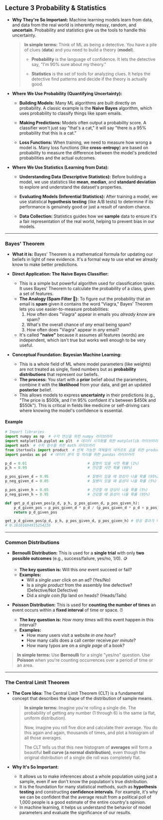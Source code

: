 ## Lecture 3 Probability & Statistics

- **Why They're So Important:** Machine learning models learn from data, and data from the real world is inherently messy, random, and **uncertain**. Probability and statistics give us the tools to handle this uncertainty.
    
    > **In simple terms:** Think of ML as being a detective. You have a pile of clues (**data**) and you need to build a theory (**model**).
    > 
    > - **Probability** is the language of confidence. It lets the detective say, "I'm 90% sure about my theory."
    >     
    > - **Statistics** is the set of tools for analyzing clues. It helps the detective find patterns and decide if the theory is actually good.
    >     
    
- **Where We Use Probability (Quantifying Uncertainty):**
    
    - **Building Models:** Many ML algorithms are built directly on probability. A classic example is the **Naive Bayes** algorithm, which uses probability to classify things like spam emails.
        
    - **Making Predictions:** Models often output a probability score. A classifier won't just say "that's a cat," it will say "there is a 95% probability that this is a cat."
        
    - **Loss Functions:** When training, we need to measure how wrong a model is. Many loss functions (like **cross-entropy**) are based on probability to measure the difference between the model's predicted probabilities and the actual outcomes.
        
- **Where We Use Statistics (Learning from Data):**
    
    - **Understanding Data (Descriptive Statistics):** Before building a model, we use statistics like **mean**, **median**, and **standard deviation** to explore and understand the dataset's properties.
        
    - **Evaluating Models (Inferential Statistics):** After training a model, we use statistical **hypothesis testing** (like A/B tests) to determine if its performance is genuinely good or just a result of random chance.
        
    - **Data Collection:** Statistics guides how we **sample** data to ensure it's a fair representation of the real world, helping to prevent bias in our models.

---

### Bayes' Theorem 

* **What it is:** Bayes' Theorem is a mathematical formula for updating our beliefs in light of new evidence. It's a formal way to use what we already know to make better predictions.

* **Direct Application: The Naive Bayes Classifier:**
    * This is a simple but powerful algorithm used for classification tasks. It uses Bayes' Theorem to calculate the probability of a class, given a set of features.
    * **The Analogy (Spam Filter 📧):** To figure out the probability that an email is **spam** given it contains the word "Viagra," Bayes' Theorem lets you use easier-to-measure probabilities:
        1. How often does "Viagra" appear in emails you *already know* are spam?
        2. What's the overall chance of *any* email being spam?
        3. How often does "Viagra" appear in *any* email?
    * It's called **"naive"** because it assumes all features (words) are independent, which isn't true but works well enough to be very useful.

* **Conceptual Foundation: Bayesian Machine Learning:**
    * This is a whole field of ML where model parameters (like weights) are not treated as single, fixed numbers but as **probability distributions** that represent our beliefs.
    * **The process:** You start with a **prior** belief about the parameters, combine it with the **likelihood** from your data, and get an updated **posterior** belief.
    * This allows models to express **uncertainty** in their predictions (e.g., "The price is $500k, and I'm 95% confident it's between $450k and $550k"). This is critical in fields like medicine or self-driving cars where knowing the model's confidence is essential.
 
#### Example
```python
# Import libraries
import numpy as np  # 수치 연산을 위한 numpy 라이브러리 
import matplotlib.pyplot as plt  # 데이터 시각화를 위한 matplotlib 라이브러리
import math  # 수학 함수를 위한 math 라이브러리
from itertools import product  # 반복 가능한 객체들의 데카르트 곱을 위한 product 함수
import pandas as pd  # 데이터 분석 및 처리를 위한 pandas 라이브러리

p_d = 0.01                            # 질병이 있을 사전 확률 (1%)
p_h = 0.99                            # 건강할 사전 확률 (99%)

p_pos_given_d = 0.95                  # 질병이 있을 때 양성이 나올 확률 (95%)
p_neg_given_d = 0.05                  # 질병이 있을 때 음성이 나올 확률 (5%)

p_pos_given_h = 0.05                  # 건강할 때 양성이 나올 확률 (5%)
p_neg_given_h = 0.95                  # 건강할 때 음성이 나올 확률 (95%)

def get_p_d_given_pos(p_d, p_h, p_pos_given_d, p_pos_given_h):
    p_d_given_pos = p_pos_given_d * p_d / (p_pos_given_d * p_d + p_pos_given_h * p_h)    # 베이즈 정리: P(D|Pos) = P(Pos|D)P(D) / [P(Pos|D)P(D) + P(Pos|H)P(H)]
    return p_d_given_pos

get_p_d_given_pos(p_d, p_h, p_pos_given_d, p_pos_given_h) # 양성 결과가 나왔을 때 실제로 질병이 있을 확률 계산
# 0.16101694915254236

```

---

### Common Distributions
* **Bernoulli Distribution:** This is used for a **single trial** with only **two possible outcomes** (e.g., success/failure, yes/no, 1/0). 🪙
    * **The key question is:** Will this *one* event succeed or fail?
    * **Examples:**
        * Will a *single user* click on an ad? (Yes/No)
        * Is a *single product* from the assembly line defective? (Defective/Not Defective)
        * Did a *single coin flip* land on heads? (Heads/Tails)

* **Poisson Distribution:** This is used for **counting the number of times** an event occurs within a **fixed interval** of time or space. ⏰
    * **The key question is:** *How many times* will this event happen in this interval?
    * **Examples:**
        * How many users visit a website *in one hour*?
        * How many calls does a call center receive *per minute*?
        * How many typos are on a *single page* of a book?

> **In simple terms:** Use **Bernoulli** for a single "yes/no" question. Use **Poisson** when you're counting occurrences over a period of time or an area.

---

### The Central Limit Theorem 

* **The Core Idea:** The Central Limit Theorem (CLT) is a fundamental concept that describes the shape of the distribution of sample means.

    > **In simple terms:** Imagine you're rolling a single die. The probability of getting any number (1 through 6) is the same (a flat, uniform distribution).
    >
    > Now, imagine you roll five dice and calculate their average. You do this again and again, thousands of times, and plot a histogram of all those averages.
    >
    > The CLT tells us that this new histogram of **averages** will form a beautiful **bell curve (a normal distribution)**, even though the original distribution of a single die roll was completely flat. 

* **Why It's So Important:**
    * It allows us to make inferences about a whole population using just a sample, even if we don't know the population's true distribution.
    * It is the foundation for many statistical methods, such as **hypothesis testing** and constructing **confidence intervals**. For example, it's why we can be confident that the average result from a political poll of 1,000 people is a good estimate of the entire country's opinion.
    * In machine learning, it helps us understand the behavior of model parameters and evaluate the significance of our results.

